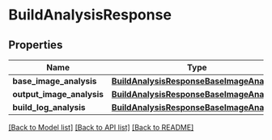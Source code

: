 # BuildAnalysisResponse

## Properties
Name | Type | Description | Notes
------------ | ------------- | ------------- | -------------
**base_image_analysis** | [**BuildAnalysisResponseBaseImageAnalysis**](BuildAnalysisResponseBaseImageAnalysis.md) |  |
**output_image_analysis** | [**BuildAnalysisResponseBaseImageAnalysis**](BuildAnalysisResponseBaseImageAnalysis.md) |  |
**build_log_analysis** | [**BuildAnalysisResponseBaseImageAnalysis**](BuildAnalysisResponseBaseImageAnalysis.md) |  |

[[Back to Model list]](../README.md#documentation-for-models) [[Back to API list]](../README.md#documentation-for-api-endpoints) [[Back to README]](../README.md)
